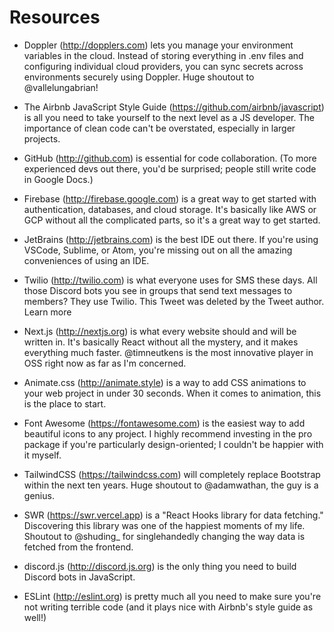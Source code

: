 # Resources

- Doppler (http://dopplers.com) lets you manage your environment variables in the cloud. Instead of storing everything in .env files and configuring individual cloud providers, you can sync secrets across environments securely using Doppler. Huge shoutout to @vallelungabrian!

- The Airbnb JavaScript Style Guide (https://github.com/airbnb/javascript) is all you need to take yourself to the next level as a JS developer. The importance of clean code can't be overstated, especially in larger projects.

- GitHub (http://github.com) is essential for code collaboration. (To more experienced devs out there, you'd be surprised; people still write code in Google Docs.)

- Firebase (http://firebase.google.com) is a great way to get started with authentication, databases, and cloud storage. It's basically like AWS or GCP without all the complicated parts, so it's a great way to get started.

- JetBrains (http://jetbrains.com) is the best IDE out there. If you're using VSCode, Sublime, or Atom, you're missing out on all the amazing conveniences of using an IDE.

- Twilio (http://twilio.com) is what everyone uses for SMS these days. All those Discord bots you see in groups that send text messages to members? They use Twilio.
This Tweet was deleted by the Tweet author. Learn more

- Next.js (http://nextjs.org) is what every website should and will be written in. It's basically React without all the mystery, and it makes everything much faster. 
@timneutkens is the most innovative player in OSS right now as far as I'm concerned.

- Animate.css (http://animate.style) is a way to add CSS animations to your web project in under 30 seconds. When it comes to animation, this is the place to start.

- Font Awesome (https://fontawesome.com) is the easiest way to add beautiful icons to any project. I highly recommend investing in the pro package if you're particularly design-oriented; I couldn't be happier with it myself.

- TailwindCSS (https://tailwindcss.com) will completely replace Bootstrap within the next ten years. Huge shoutout to @adamwathan, the guy is a genius.

- SWR (https://swr.vercel.app) is a "React Hooks library for data fetching." Discovering this library was one of the happiest moments of my life. Shoutout to 
@shuding_ for singlehandedly changing the way data is fetched from the frontend.

- discord.js (http://discord.js.org) is the only thing you need to build Discord bots in JavaScript.

- ESLint (http://eslint.org) is pretty much all you need to make sure you're not writing terrible code (and it plays nice with Airbnb's style guide as well!)
